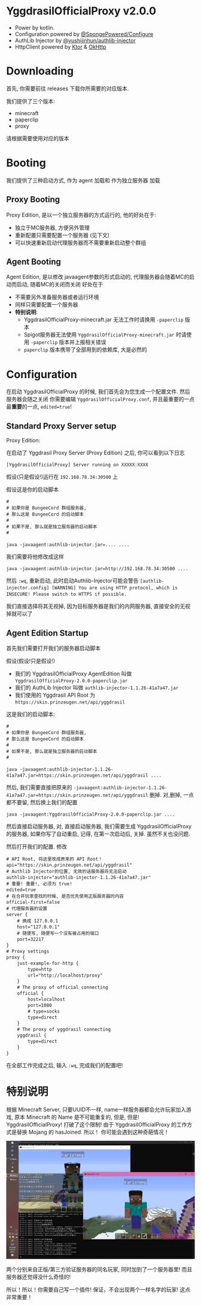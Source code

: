 # YggdrasilOfficialProxy v2.0.0

- Power by kotlin.
- Configuration powered by [@SpongePowered/Configure](https://github.com/SpongePowered/Configurate)
- AuthLib Injector by [@yushijinhun/authlib-injector](https://github.com/yushijinhun/authlib-injector/)
- HttpClient powered by [Ktor](http://ktor.io/) 
  & [OkHttp](https://github.com/square/okhttp)

# Downloading
首先, 你需要前往 releases 下载你所需要的对应版本.

我们提供了三个版本:

- minecraft
- paperclip
- proxy

请根据需要使用对应的版本

# Booting
我们提供了三种启动方式, 作为 agent 加载和 作为独立服务器 加载

## Proxy Booting
Proxy Edition, 是以一个独立服务器的方式运行的, 他的好处在于:
- 独立于MC服务器, 方便另外管理
- 重新配置只需要配置一个服务器 (见下文)
- 可以快速重新启动代理服务器而不需要重新启动整个群组

## Agent Booting

Agent Edition, 是以修改 javaagent参数的形式启动的,
代理服务器会随着MC的启动而启动, 随着MC的关闭而关闭
好处在于
- 不需要另外准备服务器或者运行环境
- 同样只需要配置一个服务器
- **特别说明**:
  - YggdrasilOfficialProxy-minecraft.jar 无法工作时请换用 `-paperclip` 版本
  - Spigot服务器无法使用 `YggdrasilOfficialProxy-minecraft.jar` 时请使用 `-paperclip`
    版本并上报相关错误
  - `paperclip` 版本携带了全部用到的依赖库, 大是必然的

# Configuration
在启动 YggdrasilOfficialProxy 的时候,
我们首先会为您生成一个配置文件. 然后服务器会随之关闭
你需要编辑 `YggdrasilOfficialProxy.conf`, 并且最重要的一点
最**重要**的一点, `edited=true`!

## Standard Proxy Server setup
Proxy Edition:

在启动了 Yggdrasil Proxy Server (Proxy Edition) 之后,
你可以看到以下日志

```
[YggdrasilOfficialProxy] Server running on XXXXX:XXXX
```
假设(只是假设!)运行在 `192.168.78.34:30500` 上

假设这是你的启动脚本
```shell script
#
# 如果你是 BungeeCord 群组服务器,
# 那么这是 BungeeCord 的启动脚本
#
# 如果不是, 那么就是独立服务器的启动脚本
#

java -javaagent:authlib-injector.jar=.... ....
```

我们需要将他修改成这样

```shell script
java -javaagent:authlib-injector.jar=http://192.168.78.34:30500 ....
```
然后 `:wq`, 重新启动, 此时启动Authlib-Injector可能会警告
`[authlib-injector.config] [WARNING] You are using HTTP protocol, which is INSECURE! Please switch to HTTPS if possible.`

我们直接选择将其无视掉, 因为目标服务器是我们的内网服务器, 直接安全的无视掉就可以了

## Agent Edition Startup
首先我们需要打开我们的服务器启动脚本

假设(假设!只是假设!)
- 我们的 YggdrasilOfficialProxy AgentEdition 叫做 `YggdrasilOfficialProxy-2.0.0-paperclip.jar`
- 我们的 AuthLib Injector 叫做 `authlib-injector-1.1.26-41a7a47.jar`
- 我们使用的 Yggdrasil API Root 为 `https://skin.prinzeugen.net/api/yggdrasil`

这是我们的启动脚本:
```shell script
#
# 如果你是 BungeeCord 群组服务器,
# 那么这是 BungeeCord 的启动脚本
#
# 如果不是, 那么就是独立服务器的启动脚本
#

java -javaagent:authlib-injector-1.1.26-41a7a47.jar=https://skin.prinzeugen.net/api/yggdrasil ....
```
然后, 我们需要直接把原来的 `-javaagent:authlib-injector-1.1.26-41a7a47.jar=https://skin.prinzeugen.net/api/yggdrasil` 删掉.
对,删掉, 一点都不要留, 然后换上我们的配置
```shell script
java -javaagent:YggdrasilOfficialProxy-2.0.0-paperclip.jar ....
```
然后直接启动服务器, 对, 直接启动服务器, 我们需要生成 YggdrasilOfficialProxy 的服务器,
如果你写了自动重启, 记得, 在第一次启动后, 关掉. 虽然不关也没问题.

然后打开我们的配置. 修改
```hocon
# API Root, 将这里改成原来的 API Root！
api="https://skin.prinzeugen.net/api/yggdrasil"
# Authlib Injector的位置, 无效的话服务器将无法启动
authlib-injector="authlib-injector-1.1.26-41a7a47.jar"
# 重要! 重要!, 必须为 true!
edited=true
# 在合并玩家查找的时候, 是否优先使用正版服务器的内容
official-first=false
# 代理服务器的设置
server {
    # 换成 127.0.0.1
    host="127.0.0.1"
    # 随便写, 随便写一个没有被占用的端口
    port=32217
}
# Proxy settings
proxy {
    just-example-for-http {
        type=http
        url="http://localhost/proxy"
    }
    # The proxy of official connecting
    official {
        host=localhost
        port=1080
        # type=socks
        type=direct
    }
    # The proxy of yggdrasil connecting
    yggdrasil {
        type=direct
    }
}
```
在全部工作完成之后, 输入 `:wq`, 完成我们的配置吧!

# 特别说明

根据 Minecraft Server, 只要UUID不一样, name一样服务器都会允许玩家加入游戏,
原本 Minecraft 的 Name 是不可能重复的, 但是, 但是! YggdrasilOfficialProxy!
打破了这个限制! 由于 YggdrasilOfficialProxy 的工作方式是替换 Mojang 的 hasJoined.
所以！ 你可能会遇到这种奇葩情况！

![](./export.png)

两个分别来自正版/第三方验证服务器的同名玩家,
同时加到了一个服务器里! 而且服务器还觉得没什么奇怪的!

所以！所以！你需要自己写一个插件! 保证，不会出现两个一样名字的玩家!
这点非常重要！
